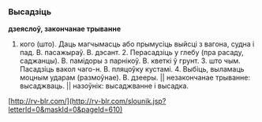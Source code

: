 ### Высадзіць
**дзеяслоў, закончанае трыванне**

1. кого (што). Даць магчымасць або прымусіць выйсці з вагона, судна і пад. В. пасажыраў. В. дэсант. 2. Перасадзіць у глебу (пра расаду, саджанцы). В. памідоры з парнікоў. В. кветкі ў грунт. З. што чым. Пасадзіць вакол чаго-н. В. пляцоўку кустамі. 4. Выбіць, выламаць моцным ударам (размоўнае). В. дзееры. || незакончанае трыванне: высаджваць. || назоўнік: высаджванне і высадка.

<a rel="author">[http://rv-blr.com/](http://rv-blr.com/slounik.jsp?letterId=0&maskId=0&pageId=610)</a>
